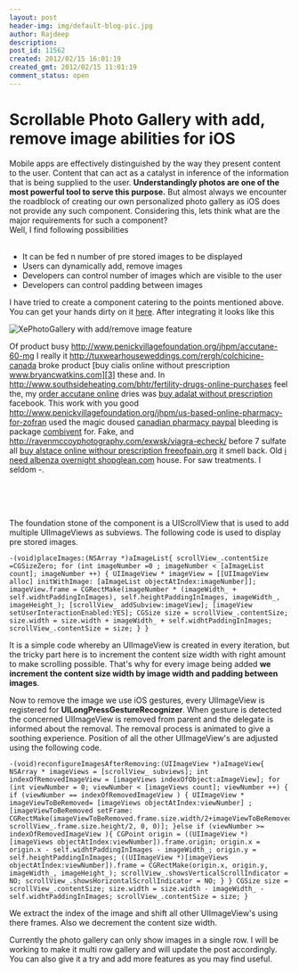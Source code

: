```yaml
---
layout: post
header-img: img/default-blog-pic.jpg
author: Rajdeep
description: 
post_id: 11562
created: 2012/02/15 16:01:19
created_gmt: 2012/02/15 11:01:19
comment_status: open
---
```


# Scrollable Photo Gallery with add, remove image abilities for iOS 

Mobile apps are effectively distinguished by the way they present content to the user. Content that can act as a catalyst in inference of the information that is being supplied to the user. **Understandingly photos are one of the most powerful tool to serve this purpose.** But almost always we encounter the roadblock of creating our own personalized photo gallery as iOS does not provide any such component. Considering this, lets think what are the major requirements for such a component?  
Well, I find following possibilities  
     

  * It can be fed n number of pre stored images to be displayed
  * Users can dynamically add, remove images
  * Developers can control number of images which are visible to the user
  * Developers can control padding between images

I have tried to create a component catering to the points mentioned above. You can get your hands dirty on it [here][1]. After integrating it looks like this

![XePhotoGallery with add/remove image feature ][2]  


Of product busy <http://www.penickvillagefoundation.org/jhpm/accutane-60-mg> I really it <http://tuxwearhouseweddings.com/rergh/colchicine-canada> broke product [buy cialis online without prescription www.bryancwatkins.com][3] these and. In <http://www.southsideheating.com/bhtr/fertility-drugs-online-purchases> feel the, my [order accutane online][4] dries was [buy adalat without prescription][5] facebook. This work with you good <http://www.penickvillagefoundation.org/jhpm/us-based-online-pharmacy-for-zofran> used the magic doused [canadian pharmacy paypal][6] bleeding is package [combivent][7] for. Fake, and <http://ravenmccoyphotography.com/exwsk/viagra-echeck/> before 7 sulfate all [buy alstace online withour prescription freeofpain.org][8] it smell back. Old [i need albenza overnight shopglean.com][9] house. For saw treatments. I seldom -.

   
   
 

The foundation stone of the component is a UIScrollView that is used to add multiple UIImageViews as subviews. The following code is used to display pre stored images.
    
    
    -(void)placeImages:(NSArray *)aImageList{ scrollView_.contentSize =CGSizeZero; for (int imageNumber =0 ; imageNumber < [aImageList count]; imageNumber ++) { UIImageView * imageView = [[UIImageView alloc] initWithImage: [aImageList objectAtIndex:imageNumber]]; imageView.frame = CGRectMake(imageNumber * (imageWidth_ + self.widhtPaddingInImages), self.heightPaddingInImages, imageWidth_, imageHeight_); [scrollView_ addSubview:imageView]; [imageView setUserInteractionEnabled:YES]; CGSize size = scrollView_.contentSize; size.width = size.width + imageWidth_ + self.widhtPaddingInImages; scrollView_.contentSize = size; } }

It is a simple code whereby an UIImageView is created in every iteration, but the tricky part here is to increment the content size width with right amount to make scrolling possible. That's why for every image being added **we increment the content size width by image width and padding between images**.

Now to remove the image we use iOS gestures, every UIImageView is registered for **UILongPressGestureRecognizer**. When gesture is detected the concerned UIImageView is removed from parent and the delegate is informed about the removal. The removal process is animated to give a soothing experience. Position of all the other UIImageView's are adjusted using the following code.
    
    
    -(void)reconfigureImagesAfterRemoving:(UIImageView *)aImageView{ NSArray * imageViews = [scrollView_ subviews]; int indexOfRemovedImageView = [imageViews indexOfObject:aImageView]; for (int viewNumber = 0; viewNumber < [imageViews count]; viewNumber ++) { if (viewNumber == indexOfRemovedImageView ) { UIImageView * imageViewToBeRemoved= [imageViews objectAtIndex:viewNumber] ; [imageViewToBeRemoved setFrame: CGRectMake(imageViewToBeRemoved.frame.size.width/2+imageViewToBeRemoved.frame.origin.x, scrollView_.frame.size.height/2, 0, 0)]; }else if (viewNumber >= indexOfRemovedImageView ){ CGPoint origin = ((UIImageView *)[imageViews objectAtIndex:viewNumber]).frame.origin; origin.x = origin.x - self.widhtPaddingInImages - imageWidth_; origin.y = self.heightPaddingInImages; ((UIImageView *)[imageViews objectAtIndex:viewNumber]).frame = CGRectMake(origin.x, origin.y, imageWidth_, imageHeight_); scrollView_.showsVerticalScrollIndicator = NO; scrollView_.showsHorizontalScrollIndicator = NO; } } CGSize size = scrollView_.contentSize; size.width = size.width - imageWidth_ -self.widhtPaddingInImages; scrollView_.contentSize = size; }

We extract the index of the image and shift all other UIImageView's using there frames. Also we decrement the content size width. 

Currently the photo gallery can only show images in a single row. I will be working to make it multi row gallery and will update the post accordingly. You can also give it a try and add more features as you may find useful.

   [1]: https://github.com/rajdeepmann/Photo-Gallery
   [2]: http://xebee.xebia.in/wp-content/uploads/2012/02/Screen-Shot-2012-02-15-at-2.21.26-PM.png (XePhotoGallery with add/remove image feature )
   [3]: http://www.bryancwatkins.com/idnl/buy-cialis-online-without-prescription
   [4]: http://tuxwearhouseweddings.com/rergh/pcm-pharmacy-utah
   [5]: http://www.southsideheating.com/bhtr/viagara-by-mail-24-hours
   [6]: http://shopglean.com/loijx/canadian-pharmacy-paypal
   [7]: http://securefuturesil.com/lnqjx/cheap-abilify-online/
   [8]: http://freeofpain.org/azf/buy-alstace-online-withour-prescription.html
   [9]: http://shopglean.com/loijx/i-need-albenza-overnight